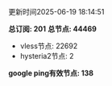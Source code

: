 更新时间2025-06-19 18:14:51

**总订阅: 201**
**总节点: 44469**
- vless节点: 22692
- hysteria2节点: 2

**google ping有效节点: 138**
